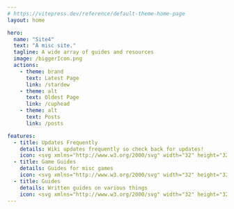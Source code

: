 ```yaml
---
# https://vitepress.dev/reference/default-theme-home-page
layout: home

hero:
  name: "Site4"
  text: "A misc site."
  tagline: A wide array of guides and resources
  image: /biggerIcon.png
  actions:
    - theme: brand
      text: Latest Page
      link: /stardew
    - theme: alt
      text: Oldest Page
      link: /cuphead
    - theme: alt
      text: Posts
      link: /posts

features:
  - title: Updates Frequently
    details: Wiki updates frequently so check back for updates!
    icon: <svg xmlns="http://www.w3.org/2000/svg" width="32" height="32" viewBox="0 0 24 24"><path fill="currentColor" d="m10.95 13.7l-1.425-1.425q-.3-.3-.7-.3t-.7.3t-.3.713t.3.712l2.125 2.15q.3.3.7.3t.7-.3l4.25-4.25q.3-.3.3-.712t-.3-.713t-.712-.3t-.713.3zM12 22q-1.875 0-3.512-.712t-2.85-1.925t-1.925-2.85T3 13t.713-3.512t1.924-2.85t2.85-1.925T12 4t3.513.713t2.85 1.925t1.925 2.85T21 13t-.712 3.513t-1.925 2.85t-2.85 1.925T12 22M2.05 7.3q-.275-.275-.275-.7t.275-.7L4.9 3.05q.275-.275.7-.275t.7.275t.275.7t-.275.7L3.45 7.3q-.275.275-.7.275t-.7-.275m19.9 0q-.275.275-.7.275t-.7-.275L17.7 4.45q-.275-.275-.275-.7t.275-.7t.7-.275t.7.275l2.85 2.85q.275.275.275.7t-.275.7"/></svg>
  - title: Game Guides
    details: Guides for misc games
    icon: <svg xmlns="http://www.w3.org/2000/svg" width="32" height="32" viewBox="0 0 256 256"><path fill="currentColor" d="M176 112h-24a8 8 0 0 1 0-16h24a8 8 0 0 1 0 16m-72-16h-8v-8a8 8 0 0 0-16 0v8h-8a8 8 0 0 0 0 16h8v8a8 8 0 0 0 16 0v-8h8a8 8 0 0 0 0-16m137.48 104.65a36 36 0 0 1-54.94 4.81c-.12-.12-.24-.24-.35-.37L146.48 160h-37l-39.67 45.09l-.35.37A36.08 36.08 0 0 1 44 216a36 36 0 0 1-35.44-42.25a.7.7 0 0 1 0-.14l16.37-84.09A59.88 59.88 0 0 1 83.89 40H172a60.08 60.08 0 0 1 59 49.25v.18l16.37 84.17a.7.7 0 0 1 0 .14a35.74 35.74 0 0 1-5.89 26.91M172 144a44 44 0 0 0 0-88H83.89a43.9 43.9 0 0 0-43.21 36.37v.13L24.3 176.59A20 20 0 0 0 58 194.3l41.92-47.59a8 8 0 0 1 6-2.71Zm59.7 32.59l-8.74-45A60 60 0 0 1 172 160h-4.2l30.2 34.31a20.09 20.09 0 0 0 17.46 5.39a20 20 0 0 0 16.23-23.11Z"/></svg>
  - title: Guides
    details: Written guides on various things
    icon: <svg xmlns="http://www.w3.org/2000/svg" width="32" height="32" viewBox="0 0 36 36"><path fill="#99AAB5" d="M33 36H4c4 0 3-9 3-9c0-2.209 1.791-15 4-15h21s4 0 4 4v17s0 3-3 3"/><path fill="#CCD6DD" d="M30 33c0 3 3 3 3 3H3s-3 0-3-4V4a4 4 0 0 1 4-4h22a4 4 0 0 1 4 4z"/><path fill="#99AAB5" d="M27 20a1 1 0 0 1-1 1h-8a1 1 0 1 1 0-2h8a1 1 0 0 1 1 1m0-4a1 1 0 0 1-1 1h-8a1 1 0 1 1 0-2h8a1 1 0 0 1 1 1m0-4a1 1 0 0 1-1 1h-8a1 1 0 1 1 0-2h8a1 1 0 0 1 1 1m0 12a1 1 0 0 1-1 1H4a1 1 0 1 1 0-2h22a1 1 0 0 1 1 1m0 4a1 1 0 0 1-1 1H4a1 1 0 1 1 0-2h22a1 1 0 0 1 1 1m0 4a1 1 0 0 1-1 1H4a1 1 0 1 1 0-2h22a1 1 0 0 1 1 1M25 9s2 0 2-2V5s0-2-2-2H5S3 3 3 5v2s0 2 2 2z"/><path fill="#55ACEE" d="M13 21s2 0 2-2v-6s0-2-2-2H5s-2 0-2 2v6s0 2 2 2z"/></svg>
---
```


